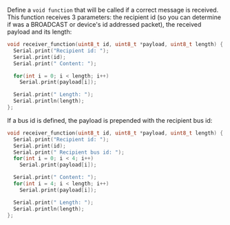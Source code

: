 Define a `void function` that will be called if a correct message is received. This function receives 3 parameters: the recipient id (so you can determine if was a BROADCAST or device's id addressed packet), the received payload and its length:
```cpp
void receiver_function(uint8_t id, uint8_t *payload, uint8_t length) {
  Serial.print("Recipient id: ");
  Serial.print(id);
  Serial.print(" Content: ");

  for(int i = 0; i < length; i++)
    Serial.print(payload[i]);

  Serial.print(" Length: ");
  Serial.println(length);
};
```
If a bus id is defined, the payload is prepended with the recipient bus id:
```cpp
void receiver_function(uint8_t id, uint8_t *payload, uint8_t length) {
  Serial.print("Recipient id: ");
  Serial.print(id);
  Serial.print(" Recipient bus id: ");
  for(int i = 0; i < 4; i++)
    Serial.print(payload[i]);

  Serial.print(" Content: ");
  for(int i = 4; i < length; i++)
    Serial.print(payload[i]);

  Serial.print(" Length: ");
  Serial.println(length);
};
```